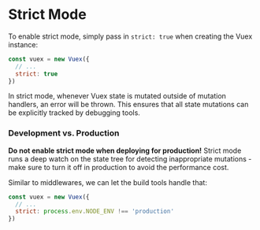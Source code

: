 # Strict Mode

To enable strict mode, simply pass in `strict: true` when creating the Vuex instance:

``` js
const vuex = new Vuex({
  // ...
  strict: true
})
```

In strict mode, whenever Vuex state is mutated outside of mutation handlers, an error will be thrown. This ensures that all state mutations can be explicitly tracked by debugging tools.

### Development vs. Production

**Do not enable strict mode when deploying for production!** Strict mode runs a deep watch on the state tree for detecting inappropriate mutations - make sure to turn it off in production to avoid the performance cost.

Similar to middlewares, we can let the build tools handle that:

``` js
const vuex = new Vuex({
  // ...
  strict: process.env.NODE_ENV !== 'production'
})
```
